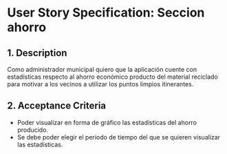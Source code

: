 ﻿# User Story Specification: Seccion ahorro

## 1.	Description
Como administrador municipal quiero que la aplicación cuente con estadísticas respecto al ahorro económico producto del material reciclado para motivar a los vecinos a utilizar los puntos limpios itinerantes.
## 2.	Acceptance Criteria

- Poder visualizar en forma de gráfico las estadísticas del ahorro producido. 
- Se debe poder elegir el periodo de tiempo del que se quieren visualizar las estadísticas.
